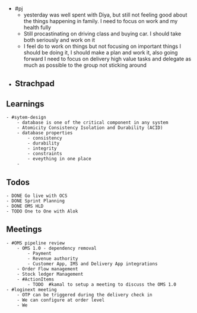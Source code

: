 - #pj
	- yesterday was well spent with Diya, but still not feeling good about the things happening in family. I need to focus on work and my health fully
	- Still procastinating  on driving class and buying car. I should take both seriously and work on it
	- I feel do to work on things but not focusing on important things I should be doing it, I should make a plan and work it, also going forward I need to focus on delivery high value tasks and delegate as much as possible to the group not sticking around
- ## Strachpad
## Learnings
	- #sytem-design
		- database is one of the critical component in any system
		- Atomicity Consistency Isolation and Durability (ACID)
		- database properties
			- consistency
			- durability
			- integrity
			- constraints
			- eveything in one place
		-
## Todos
	- DONE Go live with OCS
	- DONE Sprint Planning
	- DONE OMS HLD
	- TODO One to One with Alok
## Meetings
	- #OMS pipeline review
		- OMS 1.0 - dependency removal
			- Payment
			- Revenue authority
			- Customer App, IMS and Delivery App integrations
		- Order Flow management
		- Stock ledger Management
		- #ActionItems
			- TODO  #kamal to setup a meeting to discuss the OMS 1.0
	- #loginext meeting
		- OTP can be triggered during the delivery check in
		- We can configure at order level
		- We
